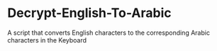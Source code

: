 # Decrypt-English-To-Arabic
A script that converts English characters to the corresponding Arabic characters in the Keyboard
